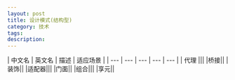 ```yaml
---
layout: post
title: 设计模式(结构型)
category: 技术
tags: 
description:
---
```



| 中文名 | 英文名 | 描述 | 适应场景 |
| --- | --- | --- | --- | --- |
| 代理 |||
|桥接||
| 装饰||
|适配器|||
|门面||
|组合|||
|享元||